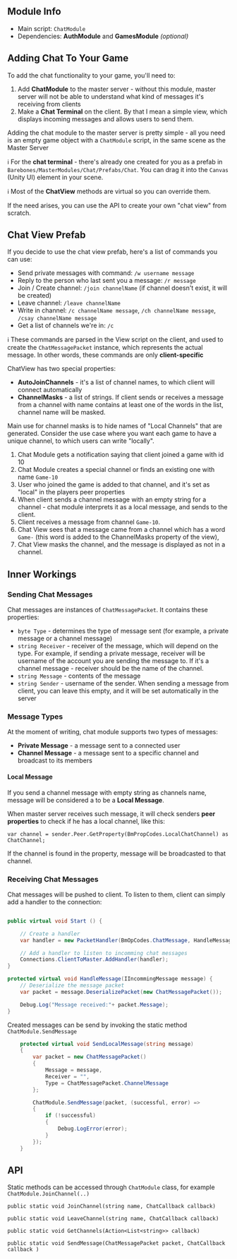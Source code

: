 ## Module Info

* Main script: `ChatModule`
* Dependencies: **AuthModule** and **GamesModule** _(optional)_

## Adding Chat To Your Game

To add the chat functionality to your game, you'll need to:

1. Add **ChatModule** to the master server - without this module, master server will not be able to understand what kind of messages it's receiving from clients
2. Make a **Chat Terminal** on the client. By that I mean a simple view, which displays incoming messages and allows users to send them.

Adding the chat module to the master server is pretty simple - all you need is an empty game object with a `ChatModule` script, in the same scene as the Master Server

ℹ️ For the **chat terminal** - there's already one created for you as a prefab in `Barebones/MasterModules/Chat/Prefabs/Chat`. You can drag it into the `Canvas` (Unity UI) element in your scene.

ℹ️ Most of the **ChatView** methods are virtual so you can override them.

If the need arises, you can use the API to create your own "chat view" from scratch.

## Chat View Prefab

If you decide to use the chat view prefab, here's a list of commands you can use:

* Send private messages with command: `/w username message`
* Reply to the person who last sent you a message: `/r message`
* Join / Create channel: `/join channelName` (if channel doesn't exist, it will be created)
* Leave channel: `/leave channelName`
* Write in channel: `/c channelName message`, `/ch channelName message`, `/csay channelName message`
* Get a list of channels we're in: `/c`

ℹ️ These commands are parsed in the View script on the client, and used to create the `ChatMessagePacket` instance, which represents the actual message. In other words, these commands are only **client-specific**

ChatView has two special properties:

* **AutoJoinChannels** - it's a list of channel names, to which client will connect automatically
* **ChannelMasks** - a list of strings. If client sends or receives a message from a channel with name contains at least one of the words in the list, channel name will be masked.

Main use for channel masks is to hide names of "Local Channels" that are generated. Consider the use case where you want each game to have a unique channel, to which users can write "locally".

1. Chat Module gets a notification saying that client joined a game with id 10
1. Chat Module creates a special channel or finds an existing one with name `Game-10`
1. User who joined the game is added to that channel, and it's set as "local" in the players peer properties
1. When client sends a channel message with an empty string for a channel - chat module interprets it as a local message, and sends to the client.
1. Client receives a message from channel `Game-10`.
1. Chat View sees that a message came from a channel which has a word `Game-` (this word is added to the ChannelMasks property of the view),
1. Chat View masks the channel, and the message is displayed as not in a channel.

## Inner Workings

### Sending Chat Messages

Chat messages are instances of `ChatMessagePacket`. It contains these properties:

* `byte Type` - determines the type of message sent (for example, a private message or a channel message)
* `string Receiver` - receiver of the message, which will depend on the type. For example, if sending a private message, receiver will be username of the account you are sending the message to. If it's a channel message - receiver should be the name of the channel.
* `string Message` - contents of the message
* `string Sender` - username of the sender. When sending a message from client, you can leave this empty, and it will be set automatically in the server

### Message Types

At the moment of writing, chat module supports two types of messages:

* **Private Message** - a message sent to a connected user
* **Channel Message** - a message sent to a specific channel and broadcast to its members

#### Local Message

If you send a channel message with empty string as channels name, message will be considered a to be a **Local Message**. 

When master server receives such message, it will check senders **peer properties** to check if he has a local channel, like this:

`var channel = sender.Peer.GetProperty(BmPropCodes.LocalChatChannel) as ChatChannel;`

If the channel is found in the property, message will be broadcasted to that channel.

### Receiving Chat Messages

Chat messages will be pushed to client. To listen to them, client can simply add a handler to the connection:

``` C#

public virtual void Start () {

    // Create a handler
    var handler = new PacketHandler(BmOpCodes.ChatMessage, HandleMessage);

    // Add a handler to listen to incomming chat messages
    Connections.ClientToMaster.AddHandler(handler);
}

protected virtual void HandleMessage(IIncommingMessage message) {
    // Deserialize the message packet
    var packet = message.DeserializePacket(new ChatMessagePacket());

    Debug.Log("Message received:"+ packet.Message);
}

```

Created messages can be send by invoking the static method `ChatModule.SendMessage`


``` C#
    protected virtual void SendLocalMessage(string message)
    {
        var packet = new ChatMessagePacket()
        {
            Message = message,
            Receiver = "",
            Type = ChatMessagePacket.ChannelMessage
        };

        ChatModule.SendMessage(packet, (successful, error) =>
        {
            if (!successful)
            {
                Debug.LogError(error);
            }
        });
    }
```

## API

Static methods can be accessed through `ChatModule` class, for example `ChatModule.JoinChannel(..)`

`public static void JoinChannel(string name, ChatCallback callback)`

`public static void LeaveChannel(string name, ChatCallback callback)`

`public static void GetChannels(Action<List<string>> callback)`

`public static void SendMessage(ChatMessagePacket packet, ChatCallback callback )`